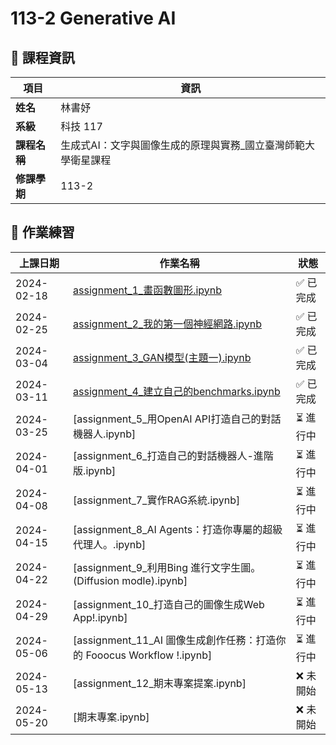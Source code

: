 # 113-2 Generative AI

## 📌 課程資訊
| 項目   | 資訊 |
|--------|------|
| **姓名** | 林書妤 |
| **系級** | 科技 117 |
| **課程名稱** | 生成式AI：文字與圖像生成的原理與實務_國立臺灣師範大學衛星課程 |
| **修課學期** | 113-2 |  

## 📝 作業練習
| 上課日期  | 作業名稱 | 狀態 |
|-----------|------------------------------|--------|
| 2024-02-18 | [assignment_1_畫函數圖形.ipynb](assignment_1_畫函數圖形.ipynb) | ✅ 已完成 |
| 2024-02-25 | [assignment_2_我的第一個神經網路.ipynb](assignment_2_我的第一個神經網路.ipynb) | ✅ 已完成 |
| 2024-03-04 | [assignment_3_GAN模型(主題一).ipynb](assignment_3_GAN模型(主題一).ipynb) | ✅ 已完成 |
| 2024-03-11 | [assignment_4_建立自己的benchmarks.ipynb](assignment_4_建立自己的benchmarks.ipynb) | ✅ 已完成 |
| 2024-03-25 | [assignment_5_用OpenAI API打造自己的對話機器人.ipynb] | ⏳ 進行中 |
| 2024-04-01 | [assignment_6_打造自己的對話機器人-進階版.ipynb] | ⏳ 進行中 |
| 2024-04-08 | [assignment_7_實作RAG系統.ipynb] | ⏳ 進行中 |
| 2024-04-15 | [assignment_8_AI Agents：打造你專屬的超級代理人。.ipynb] | ⏳ 進行中 |
| 2024-04-22 | [assignment_9_利用Bing 進行文字生圖。(Diffusion modle).ipynb] | ⏳ 進行中 |
| 2024-04-29 | [assignment_10_打造自己的圖像生成Web App!.ipynb] | ⏳ 進行中 |
| 2024-05-06 | [assignment_11_AI 圖像生成創作任務：打造你的 Fooocus Workflow !.ipynb] | ⏳ 進行中 |
| 2024-05-13 | [assignment_12_期末專案提案.ipynb] | ❌ 未開始 |
| 2024-05-20 | [期末專案.ipynb] | ❌ 未開始 |


